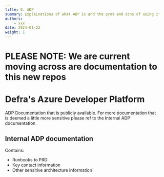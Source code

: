 ```yaml
---
title: 0. ADP
summary: Explainations of what ADP is and the pros and cons of using it.
authors:
    - xxx
date: 2024-01-22
weight: 1
---
```

# PLEASE NOTE: We are current moving across are documentation to this new repos

# Defra's Azure Developer Platform

ADP Documentation that is publicly available. For more documentation that is deemed a little more sensitive please ref to the Internal ADP documentation.

## Internal ADP documentation

Contains:

- Runbooks to PRD
- Key contact information
- Other sensitive architecture information
